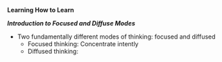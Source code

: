 **Learning How to Learn**

***Introduction to Focused and Diffuse Modes***

* Two fundamentally different modes of thinking: focused and diffused
  * Focused thinking: Concentrate intently 
  * Diffused thinking: 
